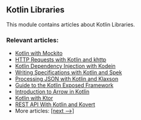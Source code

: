 ## Kotlin Libraries

This module contains articles about Kotlin Libraries.

### Relevant articles:

- [Kotlin with Mockito](https://www.baeldung.com/kotlin-mockito)
- [HTTP Requests with Kotlin and khttp](https://www.baeldung.com/kotlin-khttp)
- [Kotlin Dependency Injection with Kodein](https://www.baeldung.com/kotlin-kodein-dependency-injection)
- [Writing Specifications with Kotlin and Spek](https://www.baeldung.com/kotlin-spek)
- [Processing JSON with Kotlin and Klaxson](https://www.baeldung.com/kotlin-json-klaxson)
- [Guide to the Kotlin Exposed Framework](https://www.baeldung.com/kotlin-exposed-persistence)
- [Introduction to Arrow in Kotlin](https://www.baeldung.com/kotlin-arrow)
- [Kotlin with Ktor](https://www.baeldung.com/kotlin-ktor)
- [REST API With Kotlin and Kovert](https://www.baeldung.com/kotlin-kovert)
- More articles: [[next -->]](/kotlin-libraries-2)
